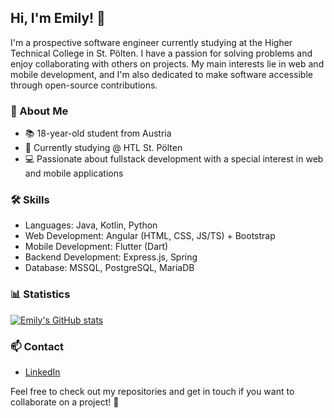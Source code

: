 ## Hi, I'm Emily! 👋

I'm a prospective software engineer currently studying at the Higher Technical College in St. Pölten. I have a passion for solving problems and enjoy collaborating with others on projects. My main interests lie in web and mobile development, and I'm also dedicated to make software accessible through open-source contributions.

### 🦆 About Me

- 📚 18-year-old student from Austria
- 🏫 Currently studying @ HTL St. Pölten
- 💻 Passionate about fullstack development with a special interest in web and mobile applications

### 🛠️ Skills

- Languages: Java, Kotlin, Python
- Web Development: Angular (HTML, CSS, JS/TS) + Bootstrap
- Mobile Development: Flutter (Dart)
- Backend Development: Express.js, Spring
- Database: MSSQL, PostgreSQL, MariaDB

### 📊 Statistics

[![Emily's GitHub stats](https://github-readme-stats.vercel.app/api?username=emilyAtzr)](https://github.com/anuraghazra/github-readme-stats)

### 📫 Contact

- [LinkedIn](https://www.linkedin.com/in/emily-atzinger-833466265/)

Feel free to check out my repositories and get in touch if you want to collaborate on a project! 🚀

